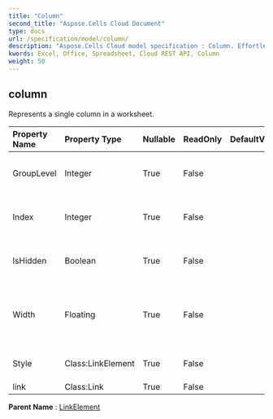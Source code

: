 ```yaml
---
title: "Column"
second_title: "Aspose.Cells Cloud Document"
type: docs
url: /specification/model/column/
description: "Aspose.Cells Cloud model specification : Column. Effortlessly handle Excel and other spreadsheet documents with features like opening, generating, editing, splitting, merging, comparing, and converting."
kwords: Excel, Office, Spreadsheet, Cloud REST API, Column
weight: 50
---
```


## **column**

Represents a single column in a worksheet. 

| Property Name | Property Type | Nullable |  ReadOnly | DefaultValue | Description | 
| :- | :- | :- |:- |  :- | :- |
| GroupLevel | Integer | True |  False |  | Gets the group level of the column. |  
| Index | Integer | True |  False |  | Gets the index of this column. |  
| IsHidden | Boolean | True |  False |  | Indicates whether the column is hidden. |  
| Width | Floating | True |  False |  | Gets and sets the column width in unit of characters. |  
| Style | Class:LinkElement | True |  False |  | Gets the style of this column. |  
| link | Class:Link | True |  False |  |  |  

**Parent Name** : [LinkElement](/specification/model/linkelement)

